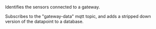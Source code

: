 Identifies the sensors connected to a gateway.

Subscribes to the "gateway-data" mqtt topic, and adds a stripped down version of the datapoint to a database. 